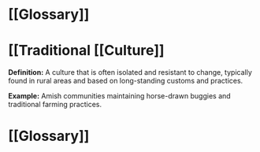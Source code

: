 # [[Glossary]]

# [[Traditional [[Culture]] 
**Definition:**  A culture that is often isolated and resistant to change, typically found in rural areas and based on long-standing customs and practices.

**Example:**  Amish communities maintaining horse-drawn buggies and traditional farming practices.

# [[Glossary]]